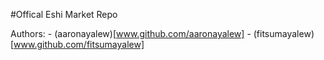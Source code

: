#Offical Eshi Market Repo

Authors: - (aaronayalew)[www.github.com/aaronayalew]
         - (fitsumayalew)[www.github.com/fitsumayalew]   
